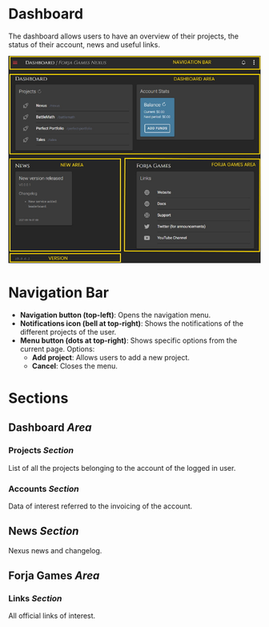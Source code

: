 # Dashboard
The dashboard allows users to have an overview of their projects, the status of their account, news and useful links.

![Sections](/img/dashboard/areas.jpg)

# Navigation Bar
* __Navigation button (top-left)__: Opens the navigation menu.
* __Notifications icon (bell at top-right)__: Shows the notifications of the different projects of the user.
* __Menu button (dots at top-right)__: Shows specific options from the current page. 
  Options:
  * __Add project__: Allows users to add a new project.
  * __Cancel__: Closes the menu.

# Sections
## Dashboard _Area_
### Projects _Section_
List of all the projects belonging to the account of the logged in user.

### Accounts _Section_
Data of interest referred to the invoicing of the account.

## News _Section_
Nexus news and changelog.

## Forja Games _Area_
### Links _Section_
All official links of interest.